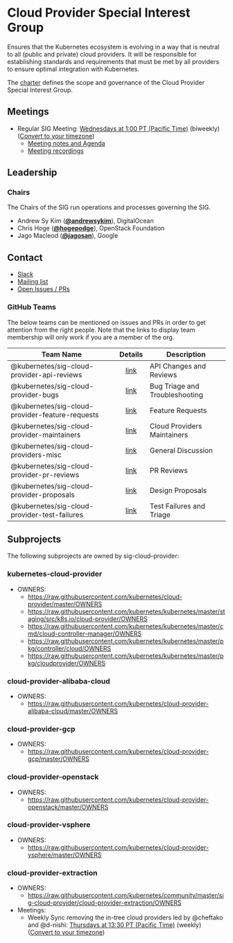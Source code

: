 <!---
This is an autogenerated file!

Please do not edit this file directly, but instead make changes to the
sigs.yaml file in the project root.

To understand how this file is generated, see https://git.k8s.io/community/generator/README.md
--->
# Cloud Provider Special Interest Group


Ensures that the Kubernetes ecosystem is evolving in a way that is neutral to all (public and private) cloud providers. It will be responsible for establishing standards and requirements that must be met by all providers to ensure optimal integration with Kubernetes.



The [charter](CHARTER.md) defines the scope and governance of the Cloud Provider Special Interest Group.

## Meetings
- Regular SIG Meeting: [Wednesdays at 1:00 PT (Pacific Time)](https://docs.google.com/document/d/1FQx0BPlkkl1Bn0c9ocVBxYIKojpmrS1CFP5h0DI68AE/edit) (biweekly) ([Convert to your timezone](http://www.thetimezoneconverter.com/?t=1:00&tz=PT%20%28Pacific%20Time%29))
  - [Meeting notes and Agenda](https://docs.google.com/document/d/1OZE-ub-v6B8y-GuaWejL-vU_f9jsjBbrim4LtTfxssw/edit#heading=h.w7i4ksrweimp)
  - [Meeting recordings](https://www.youtube.com/playlist?list=PL69nYSiGNLP3dXLcYbRKCbpPCN-8CDFAB)

## Leadership

### Chairs

The Chairs of the SIG run operations and processes governing the SIG.

- Andrew Sy Kim (**[@andrewsykim](https://github.com/andrewsykim)**), DigitalOcean
- Chris Hoge (**[@hogepodge](https://github.com/hogepodge)**), OpenStack Foundation
- Jago Macleod (**[@jagosan](https://github.com/jagosan)**), Google

## Contact

- [Slack](https://kubernetes.slack.com/messages/sig-cloud-provider)
- [Mailing list](https://groups.google.com/forum/#!forum/kubernetes-sig-cloud-provider)
- [Open Issues / PRs](https://github.com/search?q=org%3Akubernetes+org%3Akubernetes-client+org%3Akubernetes-csi+org%3Akubernetes-incubator+org%3Akubernetes-retired+org%3Akubernetes-sigs+is%3Aopen+label%3Asig%2Fcloud-provider)


### GitHub Teams

The below teams can be mentioned on issues and PRs in order to get attention from the right people.
Note that the links to display team membership will only work if you are a member of the org.

| Team Name | Details | Description |
| --------- |:-------:| ----------- |
| @kubernetes/sig-cloud-provider-api-reviews | [link](https://github.com/orgs/kubernetes/teams/sig-cloud-provider-api-reviews) | API Changes and Reviews |
| @kubernetes/sig-cloud-provider-bugs | [link](https://github.com/orgs/kubernetes/teams/sig-cloud-provider-bugs) | Bug Triage and Troubleshooting |
| @kubernetes/sig-cloud-provider-feature-requests | [link](https://github.com/orgs/kubernetes/teams/sig-cloud-provider-feature-requests) | Feature Requests |
| @kubernetes/sig-cloud-provider-maintainers | [link](https://github.com/orgs/kubernetes/teams/sig-cloud-provider-maintainers) | Cloud Providers Maintainers |
| @kubernetes/sig-cloud-providers-misc | [link](https://github.com/orgs/kubernetes/teams/sig-cloud-providers-misc) | General Discussion |
| @kubernetes/sig-cloud-provider-pr-reviews | [link](https://github.com/orgs/kubernetes/teams/sig-cloud-provider-pr-reviews) | PR Reviews |
| @kubernetes/sig-cloud-provider-proposals | [link](https://github.com/orgs/kubernetes/teams/sig-cloud-provider-proposals) | Design Proposals |
| @kubernetes/sig-cloud-provider-test-failures | [link](https://github.com/orgs/kubernetes/teams/sig-cloud-provider-test-failures) | Test Failures and Triage |

## Subprojects

The following subprojects are owned by sig-cloud-provider:

### kubernetes-cloud-provider
- OWNERS:
  - https://raw.githubusercontent.com/kubernetes/cloud-provider/master/OWNERS
  - https://raw.githubusercontent.com/kubernetes/kubernetes/master/staging/src/k8s.io/cloud-provider/OWNERS
  - https://raw.githubusercontent.com/kubernetes/kubernetes/master/cmd/cloud-controller-manager/OWNERS
  - https://raw.githubusercontent.com/kubernetes/kubernetes/master/pkg/controller/cloud/OWNERS
  - https://raw.githubusercontent.com/kubernetes/kubernetes/master/pkg/cloudprovider/OWNERS

### cloud-provider-alibaba-cloud
- OWNERS:
  - https://raw.githubusercontent.com/kubernetes/cloud-provider-alibaba-cloud/master/OWNERS

### cloud-provider-gcp
- OWNERS:
  - https://raw.githubusercontent.com/kubernetes/cloud-provider-gcp/master/OWNERS

### cloud-provider-openstack
- OWNERS:
  - https://raw.githubusercontent.com/kubernetes/cloud-provider-openstack/master/OWNERS

### cloud-provider-vsphere
- OWNERS:
  - https://raw.githubusercontent.com/kubernetes/cloud-provider-vsphere/master/OWNERS

### cloud-provider-extraction
- OWNERS:
  - https://raw.githubusercontent.com/kubernetes/community/master/sig-cloud-provider/cloud-provider-extraction/OWNERS
- Meetings:
  - Weekly Sync removing the in-tree cloud providers led by @cheftako and @d-nishi: [Thursdays at 13:30 PT (Pacific Time)](https://docs.google.com/document/d/1KLsGGzNXQbsPeELCeF_q-f0h0CEGSe20xiwvcR2NlYM/edit) (weekly) ([Convert to your timezone](http://www.thetimezoneconverter.com/?t=13:30&tz=PT%20%28Pacific%20Time%29))

<!-- BEGIN CUSTOM CONTENT -->

<!-- END CUSTOM CONTENT -->
